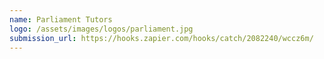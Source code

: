 ```yaml
---
name: Parliament Tutors
logo: /assets/images/logos/parliament.jpg
submission_url: https://hooks.zapier.com/hooks/catch/2082240/wccz6m/
---
```


